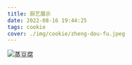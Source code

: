 ```yaml
---
title: 厨艺展示
date: 2022-08-16 19:44:25
tags: cookie
cover: ./img/cookie/zheng-dou-fu.jpeg
---
```


![蒸豆腐](./img/cookie/zheng-dou-fu.jpeg)

